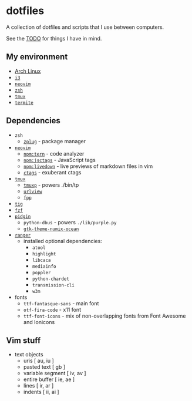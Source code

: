# dotfiles

A collection of dotfiles and scripts that I use between computers.

See the [TODO](TODO.md) for things I have in mind.

## My environment

- [Arch Linux](https://www.archlinux.org/)
- [`i3`](https://i3wm.org/)
- [`neovim`](https://neovim.io/)
- [`zsh`](https://wiki.archlinux.org/index.php/zsh)
- [`tmux`](https://tmux.github.io/)
- [`termite`](https://wiki.archlinux.org/index.php/Termite)

## Dependencies

- `zsh`
	- [`zplug`](https://zplug.sh/) - package manager
- [`neovim`](https://neovim.io/)
	- [`npm:tern`](https://github.com/ternjs/tern) - code analyzer
	- [`npm:jsctags`](https://github.com/ramitos/jsctags) - JavaScript tags
	- [`npm:livedown`](https://github.com/shime/vim-livedown) - live previews of markdown files in vim
	- [`ctags`](https://www.archlinux.org/packages/extra/i686/ctags/) - exuberant ctags
- [`tmux`](https://github.com/tmux/tmux)
	- [`tmuxp`](https://github.com/tony/tmuxp) - powers ./bin/tp
	- [`urlview`](https://github.com/sigpipe/urlview)
	- [`fpp`](https://github.com/facebook/PathPicker)
- [`tig`](https://github.com/jonas/tig)
- [`fzf`](https://github.com/junegunn/fzf)
- [`pidgin`](https://pidgin.im/)
	- `python-dbus` - powers `./lib/purple.py`
	- [`gtk-theme-numix-ocean`](https://github.com/aaronjamesyoung/Numix-Ocean)
- [`ranger`](https://github.com/hut/ranger)
	- installed optional dependencies:
		- `atool`
		- `highlight`
		- `libcaca`
		- `mediainfo`
		- `poppler`
		- `python-chardet`
		- `transmission-cli`
		- `w3m`
- fonts
	- `ttf-fantasque-sans` - main font
	- `otf-fira-code` - x11 font
	- `ttf-font-icons` - mix of non-overlapping fonts from Font Awesome and Ionicons

## Vim stuff

- text objects
	- uris [ au, iu ]
	- pasted text [ gb ]
	- variable segment [ iv, av ]
	- entire buffer [ ie, ae ]
	- lines [ ir, ar ]
	- indents [ ii, ai ]

